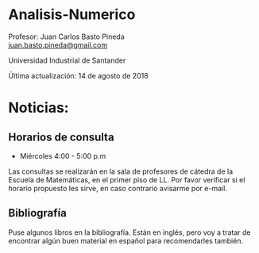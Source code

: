 # Analisis-Numerico

Profesor: Juan Carlos Basto Pineda  
juan.basto.pineda@gmail.com

Universidad Industrial de Santander

Última actualización: 14 de agosto de 2018



# Noticias:

## Horarios de consulta

* Miércoles 4:00 - 5:00 p.m

Las consultas se realizarán en la sala de profesores de cátedra de la Escuela de Matemáticas,
en el primer piso de LL. Por favor verificar si el horario propuesto les sirve, en caso contrario
avisarme por e-mail.

## Bibliografía

Puse algunos libros en la bibliografía. Están en inglés, pero voy a tratar de encontrar
algún buen material en español para recomendarles también.


